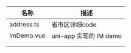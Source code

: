 | 名称       | 描述                   |
| ---------- | ---------------------- |
| address.ts | 省市区详细code         |
| imDemo.vue | uni-app 实现的 IM demo |
|            |                        |
|            |                        |

